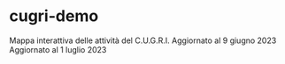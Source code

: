 # cugri-demo
Mappa interattiva delle attività del C.U.G.R.I.
Aggiornato al 9 giugno 2023
Aggiornato al 1 luglio 2023
